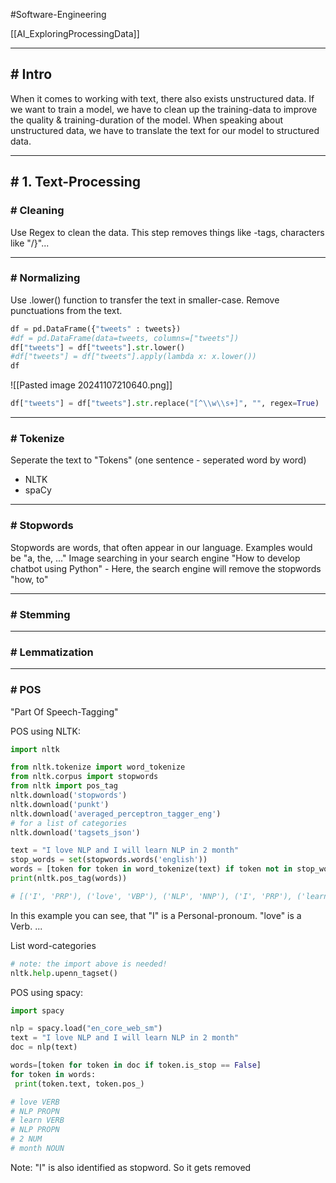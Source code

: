 #Software-Engineering 

[[AI_ExploringProcessingData]]

---
## # Intro

When it comes to working with text, there also exists unstructured data. 
If we want to train a model, we have to clean up the training-data to improve the quality & training-duration of the model.
When speaking about unstructured data, we have to translate the text for our model to structured data.

---
## # 1. Text-Processing

### # Cleaning

Use Regex to clean the data.
This step removes things like <html/>-tags, characters like "/}"...

---
### # Normalizing

Use .lower() function to transfer the text in smaller-case. 
Remove punctuations from the text.

```python
df = pd.DataFrame({"tweets" : tweets})
#df = pd.DataFrame(data=tweets, columns=["tweets"])
df["tweets"] = df["tweets"].str.lower()
#df["tweets"] = df["tweets"].apply(lambda x: x.lower())
df
```

![[Pasted image 20241107210640.png]]

```python
df["tweets"] = df["tweets"].str.replace("[^\\w\\s+]", "", regex=True)
```

---
### # Tokenize

Seperate the text to "Tokens" (one sentence - seperated word by word)

- NLTK
- spaCy

---
### # Stopwords

Stopwords are words, that often appear in our language.
Examples would be "a, the, ..."
Image searching in your search engine "How to develop chatbot using Python" - Here, the search engine will remove the stopwords "how, to"

---
### # Stemming

---
### # Lemmatization

---
### # POS

"Part Of Speech-Tagging"

POS using NLTK:

```python
import nltk

from nltk.tokenize import word_tokenize
from nltk.corpus import stopwords
from nltk import pos_tag
nltk.download('stopwords')
nltk.download('punkt')
nltk.download('averaged_perceptron_tagger_eng')
# for a list of categories
nltk.download('tagsets_json')

text = "I love NLP and I will learn NLP in 2 month"
stop_words = set(stopwords.words('english'))
words = [token for token in word_tokenize(text) if token not in stop_words]
print(nltk.pos_tag(words)) 

# [('I', 'PRP'), ('love', 'VBP'), ('NLP', 'NNP'), ('I', 'PRP'), ('learn', 'VBP'), ('NLP', 'RB'), ('2', 'CD'), ('month', 'NN')]
```

In this example you can see, that "I" is a Personal-pronoum. "love" is a Verb. ...

List word-categories

```python
# note: the import above is needed!
nltk.help.upenn_tagset()
```


POS using spacy:

```python
import spacy

nlp = spacy.load("en_core_web_sm")
text = "I love NLP and I will learn NLP in 2 month"
doc = nlp(text)

words=[token for token in doc if token.is_stop == False]
for token in words:
 print(token.text, token.pos_) 

# love VERB
# NLP PROPN
# learn VERB
# NLP PROPN
# 2 NUM
# month NOUN
```

Note: "I" is also identified as stopword. So it gets removed